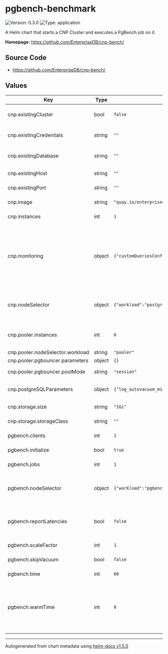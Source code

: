 # pgbench-benchmark

![Version: 0.3.0](https://img.shields.io/badge/Version-0.3.0-informational?style=flat-square) ![Type: application](https://img.shields.io/badge/Type-application-informational?style=flat-square)

A Helm chart that starts a CNP Cluster and executes a PgBench job on it.

**Homepage:** <https://github.com/EnterpriseDB/cnp-bench/>

## Source Code

* <https://github.com/EnterpriseDB/cnp-bench/>

## Values

| Key | Type | Default | Description |
|-----|------|---------|-------------|
| cnp.existingCluster | bool | `false` | Whether the benchmark should be run against an existing cluster or a new one has to be created |
| cnp.existingCredentials | string | `""` | The name of a Secret of type basic-auth containing the existing cluster credentials |
| cnp.existingDatabase | string | `""` | The port where PostgreSQL is listening on the specified host (default: 5432) |
| cnp.existingHost | string | `""` | The address of the existing cluster (default: empty) |
| cnp.existingPort | string | `""` | The name of the existing database (default: empty) |
| cnp.image | string | `"quay.io/enterprisedb/postgresql:14.1"` | The PostgreSQL image used by CNP and PgBench. |
| cnp.instances | int | `1` | The amount of PostgreSQL instances in the CNP Cluster. |
| cnp.monitoring | object | `{"customQueriesConfigMap":[],"customQueriesSecret":[]}` | Configures custom queries for monitoring. The arrays accept a Dictionary made by name: string (resource name), key: string (resource data field containing the queries). Documentation on the accepted values: https://docs.enterprisedb.io/cloud-native-postgresql/latest/monitoring/ |
| cnp.nodeSelector | object | `{"workload":"postgresql"}` | Dictionary of key-value pairs used to define the nodes where the cluster instances can run; used to avoid pgbench and PostgreSQL running on the same node. |
| cnp.pooler.instances | int | `0` | The number of pooler replicas that receive the connections. If >0 the benchmarks are run with connection pooling |
| cnp.pooler.nodeSelector.workload | string | `"pooler"` |  |
| cnp.pooler.pgbouncer.parameters | object | `{}` | PgBouncer configuration. |
| cnp.pooler.pgbouncer.poolMode | string | `"session"` | The pool mode, accepted values: session, transaction |
| cnp.postgreSQLParameters | object | `{"log_autovacuum_min_duration":"1s","log_checkpoints":"on","log_lock_waits":"on","log_min_duration_statement":"1000","log_statement":"ddl","log_temp_files":"1024","maintenance_work_mem":"128MB","shared_buffers":"512MB"}` | Dictionary of key-value pairs representing PostgreSQL configuration. |
| cnp.storage.size | string | `"1Gi"` | The size of the PVCs used by CNP instances. |
| cnp.storage.storageClass | string | `""` | The storage class used to create PVCs for CNP instances. |
| pgbench.clients | int | `1` | The number of clients used by pgbench. |
| pgbench.initialize | bool | `true` | Invoke the initialization mode (TPC-B-like test scenario) |
| pgbench.jobs | int | `1` | The number of jobs used by pgbench. |
| pgbench.nodeSelector | object | `{"workload":"pgbench"}` | Dictionary of key-value pairs used to define the nodes where the pgbench pod can run; used to avoid pgbench and PostgreSQL running on the same node. |
| pgbench.reportLatencies | bool | `false` | Report the average per-statement latency (execution time from the perspective of the client) of each command after the benchmark finishes. See below for details |
| pgbench.scaleFactor | int | `1` | Scale factor used to initialize pgbench (if initialize is set to true). |
| pgbench.skipVacuum | bool | `false` | Perform no vacuuming before running the test. |
| pgbench.time | int | `60` | The amount of seconds the pgbench will run for. |
| pgbench.warmTime | int | `0` | If >0, run an initContainer that runs pgbench for the defined amount of time (using the -T option) with the same clients and jobs that will be used for the main pgbench run; can be useful with storage classes that allow I/O bursts where could affect the actual benchmark result. |

----------------------------------------------
Autogenerated from chart metadata using [helm-docs v1.5.0](https://github.com/norwoodj/helm-docs/releases/v1.5.0)
